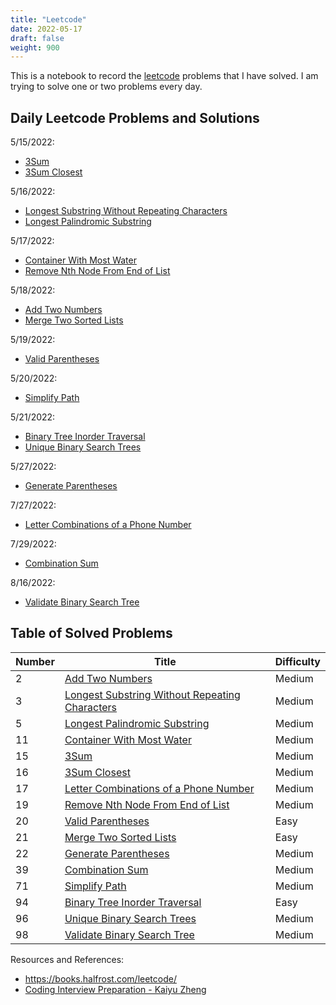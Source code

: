 ```yaml
---
title: "Leetcode"
date: 2022-05-17
draft: false
weight: 900
---
```


This is a notebook to record the [leetcode](https://leetcode.com/) problems that I have solved. I am trying to solve one or two problems every day.

## Daily Leetcode Problems and Solutions

5/15/2022:

* [3Sum](https://notes.jinjunliu.com/8_leetcode/8.1_array/#3sum)
* [3Sum Closest](https://notes.jinjunliu.com/8_leetcode/8.1_array/#3sum-closest)

5/16/2022:

* [Longest Substring Without Repeating Characters](https://notes.jinjunliu.com/8_leetcode/8.2_string/#longest-substring-without-repeating-characters)
* [Longest Palindromic Substring](https://notes.jinjunliu.com/8_leetcode/8.2_string/#longest-palindromic-substring)

5/17/2022:

* [Container With Most Water](https://notes.jinjunliu.com/8_leetcode/8.3_two_pointers/#container-with-most-water)
* [Remove Nth Node From End of List](https://notes.jinjunliu.com/8_leetcode/8.3_two_pointers/#remove-nth-node-from-end-of-list)

5/18/2022:

* [Add Two Numbers](https://notes.jinjunliu.com/8_leetcode/8.4_linked_list/#add-two-numbers)
* [Merge Two Sorted Lists](https://notes.jinjunliu.com/8_leetcode/8.4_linked_list/#merge-two-sorted-lists)

5/19/2022:

* [Valid Parentheses](https://notes.jinjunliu.com/8_leetcode/8.5_stack/#valid-parentheses)

5/20/2022:

* [Simplify Path](https://notes.jinjunliu.com/8_leetcode/8.5_stack/#simplify-path)

5/21/2022:

* [Binary Tree Inorder Traversal](https://notes.jinjunliu.com/8_leetcode/8.6_tree/#binary-tree-inorder-traversal)
* [Unique Binary Search Trees](https://notes.jinjunliu.com/8_leetcode/8.6_tree/#unique-binary-search-trees)

5/27/2022:

* [Generate Parentheses](https://notes.jinjunliu.com/8_leetcode/8.7_dynamic_programming/#generate-parentheses)

7/27/2022:

* [Letter Combinations of a Phone Number](https://notes.jinjunliu.com/8_leetcode/8.8_backtracking/#letter-combinations-of-a-phone-number)

7/29/2022:

* [Combination Sum](https://notes.jinjunliu.com/8_leetcode/8.8_backtracking/#combination-sum)

8/16/2022:

* [Validate Binary Search Tree](https://notes.jinjunliu.com/8_leetcode/8.9_dfs/#validate-binary-search-tree)

## Table of Solved Problems

| Number | Title | Difficulty |
| ------ | ----- | ---------- |
| 2 | [Add Two Numbers](https://leetcode.com/problems/add-two-numbers/) | Medium |
| 3 | [Longest Substring Without Repeating Characters](https://leetcode.com/problems/longest-substring-without-repeating-characters/) | Medium |
| 5 | [Longest Palindromic Substring](https://leetcode.com/problems/longest-palindromic-substring/) | Medium |
| 11 | [Container With Most Water](https://leetcode.com/problems/container-with-most-water/) | Medium |
| 15 | [3Sum](https://leetcode.com/problems/3sum/) | Medium |
| 16 | [3Sum Closest](https://leetcode.com/problems/3sum-closest/) | Medium |
| 17 | [Letter Combinations of a Phone Number](https://leetcode.com/problems/letter-combinations-of-a-phone-number/) | Medium |
| 19 | [Remove Nth Node From End of List](https://leetcode.com/problems/remove-nth-node-from-end-of-list/) | Medium |
| 20 | [Valid Parentheses](https://leetcode.com/problems/valid-parentheses/) | Easy |
| 21 | [Merge Two Sorted Lists](https://leetcode.com/problems/merge-two-sorted-lists/) | Easy |
| 22 | [Generate Parentheses](https://leetcode.com/problems/generate-parentheses/) | Medium |
| 39 | [Combination Sum](https://leetcode.com/problems/combination-sum/) | Medium |
| 71 | [Simplify Path](https://leetcode.com/problems/simplify-path/) | Medium |
| 94 | [Binary Tree Inorder Traversal](https://leetcode.com/problems/binary-tree-inorder-traversal/) | Easy |
| 96 | [Unique Binary Search Trees](https://leetcode.com/problems/unique-binary-search-trees/) | Medium |
| 98 | [Validate Binary Search Tree](https://leetcode.com/problems/validate-binary-search-tree/) | Medium |


Resources and References:

* https://books.halfrost.com/leetcode/
* [Coding Interview Preparation - Kaiyu Zheng](/docs/Coding_Interview_Preparation_document.pdf)
